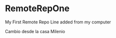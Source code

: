 RemoteRepOne
============

My First Remote Repo
Line added from my computer


Cambio desde la casa Milenio 